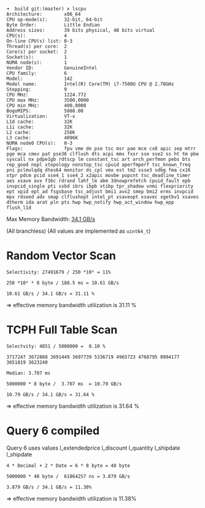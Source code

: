 ```
➜  build git:(master) ✗ lscpu
Architecture:        x86_64
CPU op-mode(s):      32-bit, 64-bit
Byte Order:          Little Endian
Address sizes:       39 bits physical, 48 bits virtual
CPU(s):              4
On-line CPU(s) list: 0-3
Thread(s) per core:  2
Core(s) per socket:  2
Socket(s):           1
NUMA node(s):        1
Vendor ID:           GenuineIntel
CPU family:          6
Model:               142
Model name:          Intel(R) Core(TM) i7-7500U CPU @ 2.70GHz
Stepping:            9
CPU MHz:             1224.772
CPU max MHz:         3500,0000
CPU min MHz:         400,0000
BogoMIPS:            5808.00
Virtualization:      VT-x
L1d cache:           32K
L1i cache:           32K
L2 cache:            256K
L3 cache:            4096K
NUMA node0 CPU(s):   0-3
Flags:               fpu vme de pse tsc msr pae mce cx8 apic sep mtrr pge mca cmov pat pse36 clflush dts acpi mmx fxsr sse sse2 ss ht tm pbe syscall nx pdpe1gb rdtscp lm constant_tsc art arch_perfmon pebs bts rep_good nopl xtopology nonstop_tsc cpuid aperfmperf tsc_known_freq pni pclmulqdq dtes64 monitor ds_cpl vmx est tm2 ssse3 sdbg fma cx16 xtpr pdcm pcid sse4_1 sse4_2 x2apic movbe popcnt tsc_deadline_timer aes xsave avx f16c rdrand lahf_lm abm 3dnowprefetch cpuid_fault epb invpcid_single pti ssbd ibrs ibpb stibp tpr_shadow vnmi flexpriority ept vpid ept_ad fsgsbase tsc_adjust bmi1 avx2 smep bmi2 erms invpcid mpx rdseed adx smap clflushopt intel_pt xsaveopt xsavec xgetbv1 xsaves dtherm ida arat pln pts hwp hwp_notify hwp_act_window hwp_epp flush_l1d
```


Max Memory Bandwidth:  [34.1 GB/s](
https://ark.intel.com/content/www/de/de/ark/products/95451/intel-core-i7-7500u-processor-4m-cache-up-to-3-50-ghz.html)

(All branchless)
(All values are implemented as `uint64_t`)

# Random Vector Scan
```
Selectivity: 27491679 / 250 *10⁶ = 11%

250 *10⁶ * 8 byte / 188.5 ms = 10.61 GB/s

10.61 GB/s / 34.1 GB/s = 31.11 %
```
=> effective memory bandwidth utilization is 31.11 %

# TCPH Full Table Scan
```
Selectvity: 4851 / 5000000 =  0.10 %

3717247 3672888 3691449 3697739 5336719 4965723 4768795 8904177 3651819 3623240

Median: 3.707 ms

5000000 * 8 byte /  3.707 ms  = 10.79 GB/s

10.79 GB/s / 34.1 GB/s = 31.64 %
```
=> effective memory bandwidth utilization is 31.64 %

# Query 6 compiled
Query 6 uses values
l_extendedprice
l_discount
l_quantity
l_shipdate
l_shipdate
```
4 * Decimal + 2 * Date = 6 * 8 byte = 48 byte 

5000000 * 48 byte /  61864257 ns = 3.879 GB/s

3.879 GB/s / 34.1 GB/s = 11.38%
```
=> effective memory bandwidth utilization is 11.38%
